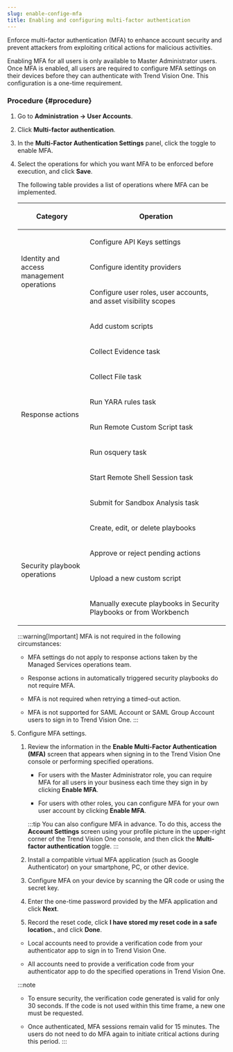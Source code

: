 ```yaml
---
slug: enable-confige-mfa
title: Enabling and configuring multi-factor authentication
---
```


Enforce multi-factor authentication (MFA) to enhance account security and prevent attackers from exploiting critical actions for malicious activities.

Enabling MFA for all users is only available to Master Administrator users. Once MFA is enabled, all users are required to configure MFA settings on their devices before they can authenticate with Trend Vision One. This configuration is a one-time requirement.

### Procedure {#procedure}

1.  Go to **Administration → User Accounts**.

2.  Click **Multi-factor authentication**.

3.  In the **Multi-Factor Authentication Settings** panel, click the toggle to enable MFA.

4.  Select the operations for which you want MFA to be enforced before execution, and click **Save**.

    The following table provides a list of operations where MFA can be implemented.

    <table>
    <colgroup>
    <col style="width: 33%" />
    <col style="width: 67%" />
    </colgroup>
    <thead>
    <tr>
    <th><p>Category</p></th>
    <th><p>Operation</p></th>
    </tr>
    </thead>
    <tbody>
    <tr>
    <td rowspan="3"><p>Identity and access management operations</p></td>
    <td><p>Configure API Keys settings</p></td>
    </tr>
    <tr>
    <td><p>Configure identity providers</p></td>
    </tr>
    <tr>
    <td><p>Configure user roles, user accounts, and asset visibility scopes</p></td>
    </tr>
    <tr>
    <td rowspan="8"><p>Response actions</p></td>
    <td><p>Add custom scripts</p></td>
    </tr>
    <tr>
    <td><p>Collect Evidence task</p></td>
    </tr>
    <tr>
    <td><p>Collect File task</p></td>
    </tr>
    <tr>
    <td><p>Run YARA rules task</p></td>
    </tr>
    <tr>
    <td><p>Run Remote Custom Script task</p></td>
    </tr>
    <tr>
    <td><p>Run osquery task</p></td>
    </tr>
    <tr>
    <td><p>Start Remote Shell Session task</p></td>
    </tr>
    <tr>
    <td><p>Submit for Sandbox Analysis task</p></td>
    </tr>
    <tr>
    <td rowspan="4"><p>Security playbook operations</p></td>
    <td><p>Create, edit, or delete playbooks</p></td>
    </tr>
    <tr>
    <td><p>Approve or reject pending actions</p></td>
    </tr>
    <tr>
    <td><p>Upload a new custom script</p></td>
    </tr>
    <tr>
    <td><p>Manually execute playbooks in Security Playbooks or from Workbench</p></td>
    </tr>
    </tbody>
    </table>

    :::warning[Important]
    MFA is not required in the following circumstances:

    - MFA settings do not apply to response actions taken by the Managed Services operations team.

    - Response actions in automatically triggered security playbooks do not require MFA.

    - MFA is not required when retrying a timed-out action.

    - MFA is not supported for SAML Account or SAML Group Account users to sign in to Trend Vision One.
    :::

5.  Configure MFA settings.

    1.  Review the information in the **Enable Multi-Factor Authentication (MFA)** screen that appears when signing in to the Trend Vision One console or performing specified operations.

        - For users with the Master Administrator role, you can require MFA for all users in your business each time they sign in by clicking **Enable MFA**.

        - For users with other roles, you can configure MFA for your own user account by clicking **Enable MFA**.

        :::tip
        You can also configure MFA in advance. To do this, access the **Account Settings** screen using your profile picture in the upper-right corner of the Trend Vision One console, and then click the **Multi-factor authentication** toggle.
        :::

    2.  Install a compatible virtual MFA application (such as Google Authenticator) on your smartphone, PC, or other device.

    3.  Configure MFA on your device by scanning the QR code or using the secret key.

    4.  Enter the one-time password provided by the MFA application and click **Next**.

    5.  Record the reset code, click **I have stored my reset code in a safe location.**, and click **Done**.

    - Local accounts need to provide a verification code from your authenticator app to sign in to Trend Vision One.

    - All accounts need to provide a verification code from your authenticator app to do the specified operations in Trend Vision One.

    :::note
    - To ensure security, the verification code generated is valid for only 30 seconds. If the code is not used within this time frame, a new one must be requested.

    - Once authenticated, MFA sessions remain valid for 15 minutes. The users do not need to do MFA again to initiate critical actions during this period.
    :::

